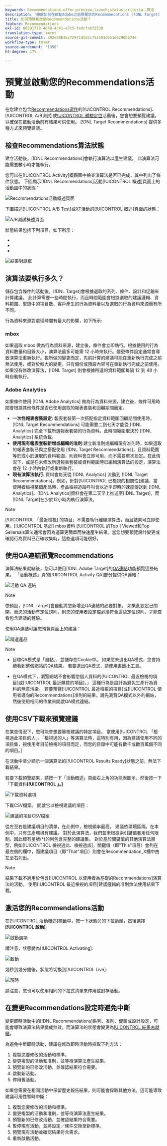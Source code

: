 ```yaml
---
keywords: Recommendations;offer;preview;launch;status;criteria；算法
description: '瞭解如何在啟動Adobe之前預覽您的Recommendations [!DNL Target] 活動，以確保結果可用。 '
title: 如何預覽和啟動Recommendations活動？
feature: Recommendations
exl-id: 60391778-4d48-4c41-a7c5-fedcfabf2530
translation-type: tm+mt
source-git-commit: a92e88b46c72971d5d3c752593d651d8290b674e
workflow-type: tm+mt
source-wordcount: '1350'
ht-degree: 17%

---
```


# 預覽並啟動您的Recommendations活動

在您建立包含[Recommendations選件](/help/c-recommendations/recommendations-as-an-offer.md)的[!UICONTROL Recommendations]、[!UICONTROL A/B測試]或[!UICONTROL 體驗定位](XT)活動後，您會想要預覽建議，以確保在啟動活動前有結果可供使用。 [!DNL Target Recommendations] 提供多種方式來預覽建議。

## 檢查Recommendations算法狀態

建立活動後，[!DNL Recommendations]會執行演算法以產生建議。 此演算法可能需要數小時才能執行。

您可以在[!UICONTROL Activity]概觀圖中檢查演算法是否已完成，其中列出了條件狀態。 下圖顯示[!DNL Recommendations]活動[!UICONTROL 概述]頁面上的活動圖中的狀態：

![Recommendations活動概述頁面](/help/c-recommendations/t-create-recs-activity/assets/recs-overview.png)

下圖描述[!UICONTROL A/B Test]或XT活動的[!UICONTROL 概述]頁面的狀態：

![A/B測試概述頁面](/help/c-recommendations/t-create-recs-activity/assets/ab-overview.png)

狀態結果包括下列項目，如下所示：

* [!UICONTROL 結果就緒]:指出演算法已傳回結果
* [!UICONTROL 結果未就緒]:表示演算法尚未完成執行。
* [!UICONTROL 摘要失敗]:指出無法擷取自訂條件饋送檔案。

![結果對話框](/help/c-recommendations/c-algorithms/assets/criteria_status_multi.png)

## 演算法要執行多久？

儲存包含條件的活動後，[!DNL Target]會根據選取的系列、條件、設計和促銷來計算建議。 此計算需要一些時間執行，而且時間範圍會根據選取的建議邏輯、資料範圍、型錄中的項目數、客戶產生的行為資料量以及選取的行為資料來源而有所不同。

行為資料來源對處理時間有最大的影響，如下所示:

### mbox

如果選取 mbox 做為行為資料來源，建立後，條件會立即執行。根據使用的行為資料數量和目錄大小，演算法最多可能需 12 小時來執行。變更條件設定通常會導致演算法重新執行。視所做的變更而定，先前計算的建議可能在重新執行完成之前無法使用，或對於較大的變更，只有備份或預設內容可在重新執行完成之前使用。 如果沒有修改演算法，[!DNL Target] 則會根據所選的資料範圍每隔 12 到 48 小時自動執行。

### Adobe Analytics

如果條件使用 [!DNL Adobe Analytics] 做為行為資料來源，建立後，條件可用時間會根據其他條件是否已使用選取的報表套裝和回顧期間而定。

* **一次性報表套裝設定**: 報表套裝第一次搭配指定資料範圍回顧期間使用時，[!DNL Target Recommendations] 可能需要二到七天才能從 [!DNL Analytics] 完全下載所選報表套裝的行為資料。此時間範圍取決於 [!DNL Analytics] 系統負載。
* **使用現有報表套裝新增或編輯的准則**:建立新准則或編輯現有准則時，如果選取的報表套裝已與之搭配使用 [!DNL Target Recommendations]，且資料範圍等於或小於選取的資料範圍，則資料會立即可用，而不需要單次設定。在此情況下，或是在未修改所選報表套裝或資料範圍時已編輯演算法的設定，演算法會在 12 小時內執行或重新執行。
* **現有演算法執行**: 資料會每天從 [!DNL Analytics] 流動到 [!DNL Target Recommendations]。例如，針對[!UICONTROL 已檢視的相關性]建議，當使用者檢視某個產品時，產品檢視追蹤呼叫會以近乎即時的速度傳送到 [!DNL Analytics]。[!DNL Analytics]資料會在第二天早上推送至[!DNL Target]，而[!DNL Target]在少於12小時內執行演算法。

>[!NOTE]
>
>[!UICONTROL 「最近檢視] 的項目」不需要執行離線演算法，而且結果可立即使用。[!UICONTROL 基於] mbox資料 [!UICONTROL 的Top ] Viewed和Top Sellersals算法通常會因為運算更簡單而快速產生結果。當您想要預覽設計變更或確認行為資料已正確收集時，這些選項可能很好。

## 使用QA連結預覽Recommendations

演算法結果就緒後，您可以使用[!DNL Adobe Target]的[QA連結](/help/c-activities/c-activity-qa/activity-qa.md)功能預覽這些結果。 「活動概述」頁的[!UICONTROL Activity QA]部分提供QA連結：

![活動 QA 連結](/help/c-recommendations/t-create-recs-activity/assets/qa-link.png)

>[!NOTE]
>
>依預設，[!DNL Target]會自動將您新增至QA連結的必要對象。 如果此設定已關閉，而您的活動有定位規則，則您的使用者設定檔必須符合這些定位規則，才能查看包含建議的體驗。

使用QA連結可讓您預覽頁面上的建議：

![精選產品](/help/c-recommendations/t-create-recs-activity/assets/featured-products.png)

>[!NOTE]
>
>* 目標QA模式是「自黏」，並儲存在Cookie中。 如果您未退出QA模式，您會持續看到整個網站的QA結果。 若要退出QA模式，請使用[書籤小工具](/help/c-activities/c-activity-qa/activity-qa-bookmark.md)。
   >
   >
* 在QA模式下，瀏覽網站不會影響您個人資料的[!UICONTROL 最近檢視的項目]或[!UICONTROL 最近購買的項目]。」 這種行為是設計為避免生產行為資料的無意污染。 若要預覽[!UICONTROL 最近檢視的項目]或[!UICONTROL 使用者導向的Recommendations]准則的結果，請先瀏覽QA模式以外的網站，然後使用相同的作業來開啟QA模式連結。


## 使用CSV下載來預覽建議

在某些情況下，您可能會想要審核建議的特定項目。 當使用[!UICONTROL 「檢視過此項目的人」、「檢視過的人」等演算法時，這特別有用，因為建議使用不同的項目集，視使用者目前檢視的項目而定，而您的目錄中可能有數千或數百萬個不同的項目。]

在活動中至少顯示一個演算法的[!UICONTROL Results Ready]狀態之前，無法下載結果。

若要下載預覽結果，請按一下「活動概述」頁面右上角的功能表圖示，然後按一下「下載資料&#x200B;**[!UICONTROL 」。]**

![下載資料選項](/help/c-recommendations/t-create-recs-activity/assets/download-data.png)

下載CSV檔案。 開啟它以檢視建議的項目：

![建議的項目CSV檔案](/help/c-recommendations/t-create-recs-activity/assets/recommended-items.png)

從左至右是建議項目的清單，在此例中，檢視頻率最高。 建議依環境區隔，在本例中，只有生產環境有建議。 對於此演算法，我們並未根據索引鍵值套用任何限制，因此標有星號(*)的列包含完整的建議集。 對於基於關鍵值的其他演算法類型，例如[!UICONTROL 檢視過此、檢視過該]，關鍵值（即&quot;This&quot;項目）會列在最左側的欄中，而建議項目（即&quot;That&quot;項目）則會在Recommendation_X欄中由左至右列出。

>[!NOTE]
>
>結果下載不適用於包含[!UICONTROL 以使用者為基礎的Recommendations]演算法的活動。 使用[!UICONTROL 最近檢視的項目]建議邏輯的准則無法使用結果下載。

## 激活您的Recommendations活動

在[!UICONTROL 活動概述]標籤中，按一下狀態旁的下拉箭頭，然後選擇&#x200B;**[!UICONTROL 啟動]**。

![啟動選項](/help/c-recommendations/t-create-recs-activity/assets/activate.png)

請注意，狀態變為[!UICONTROL Activating]:

![啟動](/help/c-recommendations/t-create-recs-activity/assets/activating.png)

幾秒到幾分鐘後，狀態將切換到[!UICONTROL Live]:

![現時](/help/c-recommendations/t-create-recs-activity/assets/live.png)

請注意，您也可以使用相同的下拉式清單來停用或封存活動。

## 在變更Recommendations設定時避免中斷

變更即時活動中的[!DNL Recommendations]系列、准則、促銷或設計設定，可能會導致演算法結果變成無效，而演算法的狀態會變更為[!UICONTROL 結果未就緒]。

為避免中斷即時活動，建議在修改即時活動時採取下列方法：

1. 複製您要修改的活動和標準。
1. 變更複製的活動和准則，並等待演算法產生結果。
1. 預覽新的已修改活動，並確認結果符合需要。
1. 啟動新活動。
1. 停用舊活動。

如果您需要在相同活動中保留歷史報告結果，則可能會採取其他方法，這可能導致建議可用性暫時中斷：

1. 複製您要修改的活動和標準。
1. 變更複製的活動和准則，並等待演算法產生結果。
1. 預覽新的已修改活動，並確認結果符合需要。
1. 暫停現有活動，並將設定／條件交換至新標準。
1. 預覽現有活動並確認結果符合需求。
1. 重新啟動活動。

